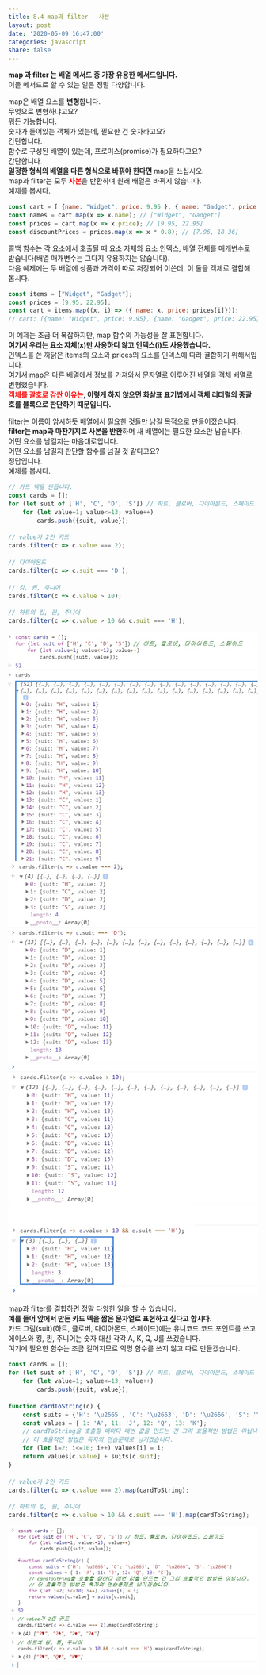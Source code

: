 ```yaml
---
title: 8.4 map과 filter - 사본
layout: post
date: '2020-05-09 16:47:00'
categories: javascript
share: false
---
```


**map 과 filter 는 배열 메서드 중 가장 유용한 메서드입니다.**  
이들 메서드로 할 수 있는 일은 정말 다양합니다.

map은 배열 요소를 **변형**합니다.  
무엇으로 변형하냐고요?  
뭐든 가능합니다.  
숫자가 들어있는 객체가 있는데, 필요한 건 숫자라고요?  
간단합니다.  
함수로 구성된 배열이 있는데, 프로미스(promise)가 필요하다고요?  
간단합니다.  
**일정한 형식의 배열을 다른 형식으로 바꿔야 한다면** map을 쓰십시오.  
map과 filter는 모두 <span style="color:red;">**사본**</span>을 반환하며 원래 배열은 바뀌지 않습니다.  
예제를 봅시다.

```javascript
const cart = [ {name: "Widget", price: 9.95 }, { name: "Gadget", price: 22.95 } ];
const names = cart.map(x => x.name); // ["Widget", "Gadget"]
const prices = cart.map(x => x.price); // [9.95, 22.95]
const discountPrices = prices.map(x => x * 0.8); // [7.96, 18.36]
```

콜백 함수는 각 요소에서 호출될 때 요소 자체와 요소 인덱스, 배열 전체를 매개변수로 받습니다(배열 매개변수는 그다지 유용하지는 않습니다).  
다음 예제에는 두 배열에 상품과 가격이 따로 저장되어 이쓴데, 이 둘을 객체로 결합해 봅시다.

```javascript
const items = ["Widget", "Gadget"];
const prices = [9.95, 22.95];
const cart = items.map((x, i) => ({ name: x, price: prices[i]}));
// cart: [{name: "Widget", price: 9.95}, {name: "Gadget", price: 22.95}]
```

이 예제는 조금 더 복잡하지만, map 함수의 가능성을 잘 표현합니다.  
**여기서 우리는 요소 자체(x)만 사용하디 않고 인덱스(i)도 사용했습니다.**  
인덱스를 쓴 까닭은 items의 요소와 prices의 요소를 인덱스에 따라 결합하기 위해서입니다.  
여기서 map은 다른 배열에서 정보를 가져와서 문자열로 이루어진 배열을 객체 배열로 변형했습니다.  
**<span style="color:red;">객체를 괄호로 감싼 이유는</span>, 이렇게 하지 않으면 화살표 표기법에서 객체 리터럴의 중괄호를 블록으로 판단하기 때문입니다.**

filter는 이름이 암시하듯 배열에서 필요한 것들만 남길 목적으로 만들어졌습니다.  
**filter는 map과 마찬가지로 사본을 반환**하며 새 배열에는 필요한 요소만 남습니다.  
어떤 요소를 남길지는 마음대로입니다.  
어떤 요소를 남길지 판단할 함수를 넘길 것 같다고요?  
정답입니다.  
예제를 봅시다.

```javascript
// 카드 덱을 만듭니다.
const cards = [];
for (let suit of ['H', 'C', 'D', 'S']) // 하트, 클로버, 다이아몬드, 스페이드
	for (let value=1; value<=13; value++)
		cards.push({suit, value});
		
// value가 2인 카드
cards.filter(c => c.value === 2);

// 다이아몬드
cards.filter(c => c.suit === 'D');

// 킹, 퀸, 주니어
cards.filter(c => c.value > 10);

// 하트의 킹, 퀸, 주니어
cards.filter(c => c.value > 10 && c.suit === 'H');
```

![](/assets/img/learningjs/image63.jpg)
![](/assets/img/learningjs/image64.jpg)
![](/assets/img/learningjs/image65.jpg)

map과 filter를 결합하면 정말 다양한 일을 할 수 있습니다.  
**예를 들어 앞에서 만든 카드 덱을 짧은 문자열로 표현하고 싶다고 합시다.**  
카드 그림(suit)(하트, 클로버, 다이아몬드, 스페이드)에는 유니코드 코드 포인트를 쓰고 에이스와 킹, 퀸, 주니어는 숫자 대신 각각 A, K, Q, J를 쓰겠습니다.  
여기에 필요한 함수는 조금 길어지므로 익명 함수를 쓰지 않고 따로 만들겠습니다.

```javascript
const cards = [];
for (let suit of ['H', 'C', 'D', 'S']) // 하트, 클로버, 다이아몬드, 스페이드
	for (let value=1; value<=13; value++)
		cards.push({suit, value});
		
function cardToString(c) {
	const suits = {'H': '\u2665', 'C': '\u2663', 'D': '\u2666', 'S': '\u2660'}
	const values = { 1: 'A', 11: 'J', 12: 'Q', 13: 'K'};
	// cardToString을 호출할 때마다 매번 값을 만드는 건 그리 효율적인 방법은 아닙니다.
	// 더 효율적인 방법은 독자의 연습문제로 남기겠습니다.
	for (let i=2; i<=10; i++) values[i] = i;
	return values[c.value] + suits[c.suit];
}

// value가 2인 카드
cards.filter(c => c.value === 2).map(cardToString);

// 하트의 킹, 퀸, 주니어
cards.filter(c => c.value > 10 && c.suit === 'H').map(cardToString);
```

![](/assets/img/learningjs/image66.jpg)